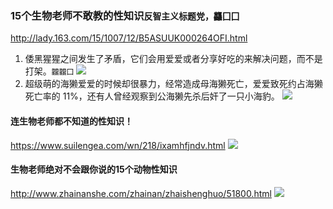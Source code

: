 ### 15个生物老师不敢教的性知识`反智主义标题党，龘囗囗`
http://lady.163.com/15/1007/12/B5ASUUK000264OFI.html
1. 倭黑猩猩之间发生了矛盾，它们会用爱爱或者分享好吃的来解决问题，而不是打架。`龖龖囗`
![](http://img5.cache.netease.com/lady/2015/10/7/20151007122051d9108.gif)
14. 超级萌的海獭爱爱的时候却很暴力，经常造成母海獭死亡，爱爱致死约占海獭死亡率的 11%，还有人曾经观察到公海獭先杀后奸了一只小海豹。
![](http://img2.cache.netease.com/lady/2015/10/7/2015100712220224e3c_550.jpg)
#### 连生物老师都不知道的性知识！
https://www.suilengea.com/wn/218/ixamhfjndv.html
![](http://img.suilengea.com/?tag=a&url=mmbizz-zqpicz-zcn/mmbiz_gif/icDDPcRvAygk5Rwau7HfcAyCpw2ahE0lJGjwa1Ne9W1cWNS24jGhVsR2nrbAkoOtJC2aJ3oiaDvc0dpKpsTuZ3Jg/0?wx_fmt=gif)
#### 生物老师绝对不会跟你说的15个动物性知识
http://www.zhainanshe.com/zhainan/zhaishenghuo/51800.html
![](http://up.mianshizhijia.com/file/zhainan/zhaishenghuo/20170603/25khy4qcyab.gif)